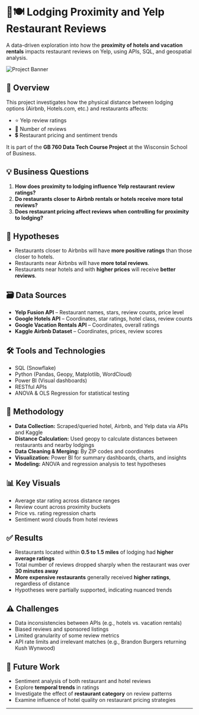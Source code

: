 # 🏨🍽 Lodging Proximity and Yelp Restaurant Reviews

A data-driven exploration into how the **proximity of hotels and vacation rentals** impacts restaurant reviews on Yelp, using APIs, SQL, and geospatial analysis.

![Project Banner](https://img.shields.io/badge/Tech%20Stack-SQL%20%7C%20Python%20%7C%20PowerBI%20%7C%20Geopy%20%7C%20API-blue)

## 📌 Overview

This project investigates how the physical distance between lodging options (Airbnb, Hotels.com, etc.) and restaurants affects:

- ⭐ Yelp review ratings
- 📝 Number of reviews
- 💲 Restaurant pricing and sentiment trends

It is part of the **GB 760 Data Tech Course Project** at the Wisconsin School of Business.

## 💡 Business Questions

1. **How does proximity to lodging influence Yelp restaurant review ratings?**
2. **Do restaurants closer to Airbnb rentals or hotels receive more total reviews?**
3. **Does restaurant pricing affect reviews when controlling for proximity to lodging?**

## 🧪 Hypotheses

- Restaurants closer to Airbnbs will have **more positive ratings** than those closer to hotels.
- Restaurants near Airbnbs will have **more total reviews**.
- Restaurants near hotels and with **higher prices** will receive **better reviews**.

## 🗃️ Data Sources

- **Yelp Fusion API** – Restaurant names, stars, review counts, price level
- **Google Hotels API** – Coordinates, star ratings, hotel class, review counts
- **Google Vacation Rentals API** – Coordinates, overall ratings
- **Kaggle Airbnb Dataset** – Coordinates, prices, review scores

## 🛠️ Tools and Technologies

- SQL (Snowflake)
- Python (Pandas, Geopy, Matplotlib, WordCloud)
- Power BI (Visual dashboards)
- RESTful APIs
- ANOVA & OLS Regression for statistical testing

## 📍 Methodology

- **Data Collection:** Scraped/queried hotel, Airbnb, and Yelp data via APIs and Kaggle
- **Distance Calculation:** Used geopy to calculate distances between restaurants and nearby lodgings
- **Data Cleaning & Merging:** By ZIP codes and coordinates
- **Visualization:** Power BI for summary dashboards, charts, and insights
- **Modeling:** ANOVA and regression analysis to test hypotheses

## 📊 Key Visuals

- Average star rating across distance ranges
- Review count across proximity buckets
- Price vs. rating regression charts
- Sentiment word clouds from hotel reviews

## ✅ Results

- Restaurants located within **0.5 to 1.5 miles** of lodging had **higher average ratings**
- Total number of reviews dropped sharply when the restaurant was over **30 minutes away**
- **More expensive restaurants** generally received **higher ratings**, regardless of distance
- Hypotheses were partially supported, indicating nuanced trends

## ⚠️ Challenges

- Data inconsistencies between APIs (e.g., hotels vs. vacation rentals)
- Biased reviews and sponsored listings
- Limited granularity of some review metrics
- API rate limits and irrelevant matches (e.g., Brandon Burgers returning Kush Wynwood)

## 🔭 Future Work

- Sentiment analysis of both restaurant and hotel reviews
- Explore **temporal trends** in ratings
- Investigate the effect of **restaurant category** on review patterns
- Examine influence of hotel quality on restaurant pricing strategies

---

